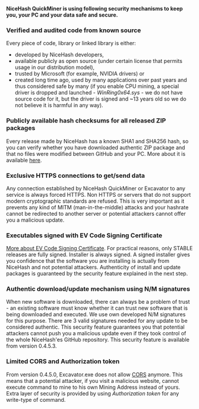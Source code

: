 **NiceHash QuickMiner is using following security mechanisms to keep you, your PC and your data safe and secure.**

### Verified and audited code from known source
Every piece of code, library or linked library is either:
* developed by NiceHash developers,
* available publicly as open source (under certain license that permits usage in our distribution model),
* trusted by Microsoft (for example, NVIDIA drivers) or
* created long time ago, used by many applications over past years and thus considered safe by many (if you enable CPU mining, a special driver is dropped and launched - _WinRing0x64.sys_ - we do not have source code for it, but the driver is signed and ~13 years old so we do not believe it is harmful in any way).

### Publicly available hash checksums for all released ZIP packages
Every release made by NiceHash has a known SHA1 and SHA256 hash, so you can verify whether you have downloaded authentic ZIP package and that no files were modified between GitHub and your PC. More about it is available [here](https://github.com/nicehash/NiceHashQuickMiner/tree/main/checksums).

### Exclusive HTTPS connections to get/send data
Any connection established by NiceHash QuickMiner or Excavator to any service is always forced HTTPS. Non HTTPS or servers that do not support modern cryptographic standards are refused. This is very important as it prevents any kind of MITM (man-in-the-middle) attacks and your hashrate cannot be redirected to another server or potential attackers cannot offer you a malicious update. 

### Executables signed with EV Code Signing Certificate
[More about EV Code Signing Certificate](https://www.digicert.com/signing/code-signing-certificates). For practical reasons, only STABLE releases are fully signed. Installer is always signed. A signed installer gives you confidence that the software you are installing is actually from NiceHash and not potential attackers. Authenticity of install and update packages is guaranteed by the security feature explained in the next step.

### Authentic download/update mechanism using N/M signatures
When new software is downloaded, there can always be a problem of trust - an existing software must know whether it can trust new software that is being downloaded and executed. We use own developed N/M signatures for this purpose. There are 3 valid signatures needed for any update to be considered authentic. This security feature guarantees you that potential attackers cannot push you a malicious update even if they took control of the whole NiceHash'es GitHub repository. This security feature is available from version 0.4.5.3.

### Limited CORS and Authorization token
From version 0.4.5.0, Excavator.exe does not allow [CORS](https://developer.mozilla.org/en-US/docs/Web/HTTP/CORS) anymore. This means that a potential attacker, if you visit a malicious website, cannot execute command to mine to his own Mining Address instead of yours. Extra layer of security is provided by using _Authorization token_ for any write-type of command.